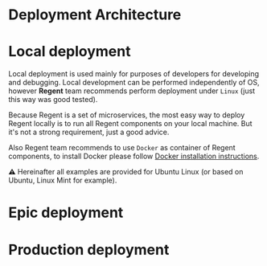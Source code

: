 # Deployment Architecture

# Local deployment
Local deployment is used mainly for purposes of developers for developing and debugging. Local development can be performed independently of OS, however **Regent** team recommends perform deployment under `Linux` (just this way was good tested).

Because Regent is a set of microservices, the most easy way to deploy Regent locally is to run all Regent components on your local machine. But it's not a strong requirement, just a good advice.

Also Regent team recommends to use `Docker` as container of Regent components, to install Docker please follow [Docker installation instructions](https://docs.docker.com/engine/installation/linux/ubuntulinux/).

**:warning:** Hereinafter all examples are provided for Ubuntu Linux (or based on Ubuntu, Linux Mint for example).



# Epic deployment

# Production deployment
